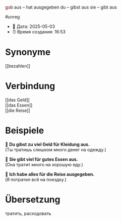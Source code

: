 g<span style="color:red">a</span>b aus – hat ausgegeben
du – gibst aus
sie – gibt aus

#unreg
- 📍 Дата: 2025-05-03
- ⏰ Время создания: 16:53
# Synonyme
[[bezahlen]]
# Verbindung 
[[das Geld]]  
[[das Essen]]  
[[die Reise]]
# Beispiele
🔹 **Du gibst zu viel Geld für Kleidung aus.**  
(Ты тратишь слишком много денег на одежду.)

🔹 **Sie gibt viel für gutes Essen aus.**  
(Она тратит много на хорошую еду.)

🔹 **Ich habe alles für die Reise ausgegeben.**  
(Я потратил всё на поездку.)
# Übersetzung
тратить, расходовать